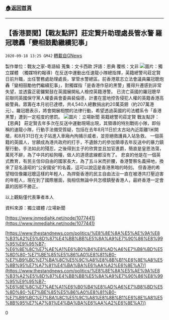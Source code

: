 ###  [:house:返回首頁](https://github.com/ourhimalayas/txt)
---

## 【香港要聞】【戰友點評】莊定賢升助理處長管水警 羅冠聰轟「變相鼓勵繼續犯事」
`2020-09-18 13:25 GM42` [轉載自GNews](https://gnews.org/zh-hant/366981/)

製作單位：戰友之家-粵語組
蒐集：文卡西歐
評語：恩典
覆核：文非
![](https://s3.amazonaws.com/gnews-media-offload/wp-content/uploads/2020/09/18131647/BB196CVI.jpg)圖片：獨立媒體
（獨媒特約報導）在反送中運動出任速龍小隊總指揮，英籍總警司莊定賢日前升職，出任警務處助理處長，掌管水警總區。前香港眾志立法會議員羅冠聰炮轟「變相鼓勵他們繼續犯事」，對獨媒指「是香港作惡的黑警」獲得升遷感到非常失望，並透露正密鑼緊鼓在英國展開私人檢控英籍港警。
 已流亡英國的羅冠聰早前聯同英國保守黨人權委員會委員裴倫德，計畫在當地控告侵犯人權的英籍香港高級警員。眾籌在本月初已達標，共4,540人總數捐出約20萬英鎊（約207萬港元）。羅冠聰表示，將會開展相關的法律行動，希望透過英國的司法體系令「香港黑警」遭到一定程度的懲罰。
![](https://s3.amazonaws.com/gnews-media-offload/wp-content/uploads/2020/09/18131755/Layer200_9qztn_1200x0-1.png)圖片：立場新聞 英籍總警司莊定賢
戰友點評：【恩典】
 莊定賢去年多次在反送中運動現場出現，其領導的特別戰術小隊，即俗稱的速龍小隊，行動手法備受質疑，包括在去年8月11日於太古站內近距離1米開槍，和8月31日在太子站進入車廂內拘捕示威者，並拒絕救護員入站急救。
 一個英籍的英國人，甘願成為港共政府的打手，不遺餘力的參加領導去年反送中的暴力鎮壓行動，手法如此的殘忍，之後得到主子的欣賞並且加官進爵，簡直是皇恩浩蕩，萬死不辭，為了中共的給狗糧，做人的道德底線都沒有了。
 悲哀的他是在一個英式教育，有民主信仰自由的國家長大，為了五斗米而折腰，香港警察名義掃地，換來了惡名遠昭的“公安國安”的名義，這可以說這是香港黑暗的時刻。
 但香港的希望相信像羅冠聰這樣的年輕人，為捍衛香港的民主自由法治一直在被港共打壓迫害的年輕人，現在到了國際層面，我相信無論中共怎樣鎮壓香港人，最終香港一定會贏的因邪不勝正。

以上觀點僅代表筆者本人

資料來源：獨立媒體 /立場新聞

[https://www.inmediahk.net/node/1077441](https://www.inmediahk.net/node/1077441)

[https://www.thestandnews.com/politics/%E8%8E%8A%E5%AE%9A%E8%B3%A2%E5%8D%87%E4%BB%BB%E5%8A%A9%E7%90%86%E8%99%95%E9%95%B7-%E6%8E%8C%E7%AE%A1%E6%B0%B4%E8%AD%A6%E7%B8%BD%E5%8D%80-%E7%BE%85%E5%86%A0%E8%81%B0-%E7%B9%BC%E7%BA%8C%E5%9C%A8%E8%8B%B1%E6%8E%A8%E5%8B%95%E7%A7%81%E4%BA%BA%E6%AA%A2%E6%8E%A7/](https://www.thestandnews.com/politics/%E8%8E%8A%E5%AE%9A%E8%B3%A2%E5%8D%87%E4%BB%BB%E5%8A%A9%E7%90%86%E8%99%95%E9%95%B7-%E6%8E%8C%E7%AE%A1%E6%B0%B4%E8%AD%A6%E7%B8%BD%E5%8D%80-%E7%BE%85%E5%86%A0%E8%81%B0-%E7%B9%BC%E7%BA%8C%E5%9C%A8%E8%8B%B1%E6%8E%A8%E5%8B%95%E7%A7%81%E4%BA%BA%E6%AA%A2%E6%8E%A7/)

0
